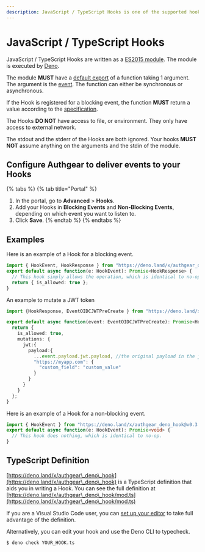 ```yaml
---
description: JavaScript / TypeScript Hooks is one of the supported hooks to receive events.
---
```


# JavaScript / TypeScript Hooks

JavaScript / TypeScript Hooks are written as a [ES2015 module](https://developer.mozilla.org/en-US/docs/Web/JavaScript/Guide/Modules). The module is executed by [Deno](https://deno.land/).

The module **MUST** have a [default export](https://developer.mozilla.org/en-US/docs/Web/JavaScript/Reference/Statements/export#description) of a function taking 1 argument. The argument is the [event](./#event-shape). The function can either be synchronous or asynchronous.

If the Hook is registered for a blocking event, the function **MUST** return a value according to the [specification](./#blocking-events).

The Hooks **DO NOT** have access to file, or environment. They only have access to external network.

The stdout and the stderr of the Hooks are both ignored. Your hooks **MUST NOT** assume anything on the arguments and the stdin of the module.

## Configure Authgear to deliver events to your Hooks

{% tabs %}
{% tab title="Portal" %}
1. In the portal, go to **Advanced** > **Hooks**.
2. Add your Hooks in **Blocking Events** and **Non-Blocking Events**, depending on which event you want to listen to.
3. Click **Save**.
{% endtab %}
{% endtabs %}

## Examples

Here is an example of a Hook for a blocking event.

```typescript
import { HookEvent, HookResponse } from "https://deno.land/x/authgear_deno_hook@v1.0.0/mod.ts";
export default async function(e: HookEvent): Promise<HookResponse> {
  // This hook simply allows the operation, which is identical to no-op.
  return { is_allowed: true };
}
```

An example to mutate a JWT token

```typescript
import {HookResponse, EventOIDCJWTPreCreate } from "https://deno.land/x/authgear_deno_hook@v1.0.0/mod.ts";

export default async function(event: EventOIDCJWTPreCreate): Promise<HookResponse> {
  return { 
    is_allowed: true,
    mutations: {
      jwt:{
        payload:{
          ...event.payload.jwt.payload, //the original payload in the jwt
          "https://myapp.com": {
            "custom_field": "custom_value"
          }
        }
      }
    }
  };
}
```

Here is an example of a Hook for a non-blocking event.

```typescript
import { HookEvent } from "https://deno.land/x/authgear_deno_hook@v0.3.0/mod.ts";
export default async function(e: HookEvent): Promise<void> {
  // This hook does nothing, which is identical to no-op.
}
```

## TypeScript Definition

[https://deno.land/x/authgear\_deno\_hook](https://deno.land/x/authgear\_deno\_hook) is a TypeScript definition that aids you in writing a Hook. You can see the full definition at [https://deno.land/x/authgear\_deno\_hook/mod.ts](https://deno.land/x/authgear\_deno\_hook/mod.ts)

If you are a Visual Studio Code user, you can [set up your editor](https://deno.land/manual@v1.27.2/references/vscode\_deno) to take full advantage of the definition.

Alternatively, you can edit your hook and use the Deno CLI to typecheck.

```bash
$ deno check YOUR_HOOK.ts
```
